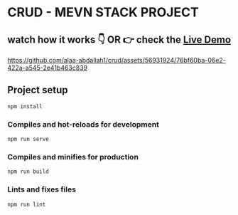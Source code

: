 # CRUD - MEVN STACK PROJECT



## watch how it works 👇 OR 👉 check the [Live Demo](https://crud-mevn-project.onrender.com/)

https://github.com/alaa-abdallah1/crud/assets/56931924/76bf60ba-06e2-422a-a545-2e41b463c839


## Project setup
```
npm install
```

### Compiles and hot-reloads for development
```
npm run serve
```

### Compiles and minifies for production
```
npm run build
```

### Lints and fixes files
```
npm run lint
```












